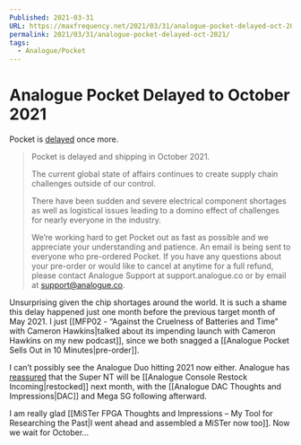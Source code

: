 ```yaml
---
Published: 2021-03-31
URL: https://maxfrequency.net/2021/03/31/analogue-pocket-delayed-oct-2021/
permalink: 2021/03/31/analogue-pocket-delayed-oct-2021/
tags:
  - Analogue/Pocket
---
```

# Analogue Pocket Delayed to October 2021

Pocket is [delayed](https://twitter.com/analogue/status/1377375231296200704) once more.

> Pocket is delayed and shipping in October 2021.
> 
> The current global state of affairs continues to create supply chain challenges outside of our control.
> 
> There have been sudden and severe electrical component shortages as well as logistical issues leading to a domino effect of challenges for nearly everyone in the industry.
> 
> We’re working hard to get Pocket out as fast as possible and we appreciate your understanding and patience. An email is being sent to everyone who pre-ordered Pocket. If you have any questions about your pre-order or would like to cancel at anytime for a full refund, please contact Analogue Support at support.analogue.co or by email at support@analogue.co.

Unsurprising given the chip shortages around the world. It is such a shame this delay happened just one month before the previous target month of May 2021. I just [[MFP02 - “Against the Cruelness of Batteries and Time” with Cameron Hawkins|talked about its impending launch with Cameron Hawkins on my new podcast]], since we both snagged a [[Analogue Pocket Sells Out in 10 Minutes|pre-order]].

I can’t possibly see the Analogue Duo hitting 2021 now either. Analogue has [reassured](https://twitter.com/analogue/status/1377375464042323971) that the Super NT will be [[Analogue Console Restock Incoming|restocked]] next month, with the [[Analogue DAC Thoughts and Impressions|DAC]] and Mega SG following afterward.

I am really glad [[MiSTer FPGA Thoughts and Impressions – My Tool for Researching the Past|I went ahead and assembled a MiSTer now too]]. Now we wait for October…